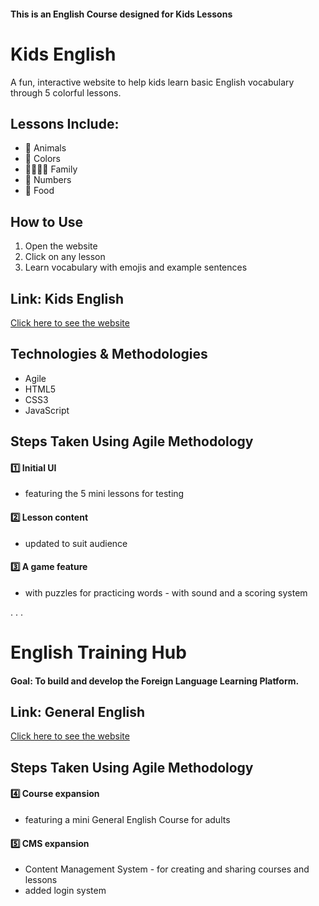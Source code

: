 #### This is an English Course designed for Kids Lessons


# Kids English

A fun, interactive website to help kids learn basic English vocabulary through 5 colorful lessons.

## Lessons Include:
- 🐶 Animals
- 🎨 Colors
- 👨‍👩‍👧‍👦 Family
- 🔢 Numbers
- 🍎 Food

## How to Use
1. Open the website
2. Click on any lesson
3. Learn vocabulary with emojis and example sentences

## Link: Kids English
[Click here to see the website](https://ilkaysen18.github.io/english-for-young-learners/)

## Technologies & Methodologies
- Agile
- HTML5
- CSS3
- JavaScript

## Steps Taken Using Agile Methodology
#### 1️⃣ Initial UI
* featuring the 5 mini lessons for testing
#### 2️⃣ Lesson content
* updated to suit audience
#### 3️⃣ A game feature
* with puzzles for practicing words - with sound and a scoring system


.
.
.


# English Training Hub

#### Goal: To build and develop the Foreign Language Learning Platform.

## Link: General English
[Click here to see the website](https://ilkaysen18.github.io/english-for-young-learners/gen-eng)

## Steps Taken Using Agile Methodology
#### 4️⃣ Course expansion
* featuring a mini General English Course for adults
#### 5️⃣ CMS expansion
* Content Management System - for creating and sharing courses and lessons
* added login system













